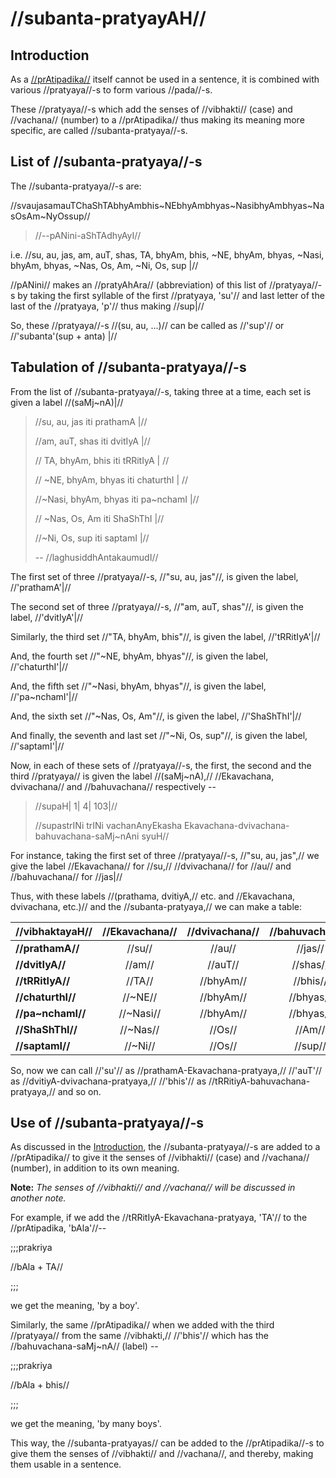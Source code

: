 # //subanta-pratyayAH//

## Introduction

As a [//prAtipadika//](#/shadlinga-prakaranam/general/praatipadika) itself 
cannot be used in a sentence, it is combined with various //pratyaya//-s to 
form various //pada//-s.

These //pratyaya//-s which add the senses of //vibhakti// (case) and 
//vachana// (number) to a //prAtipadika// thus making its meaning more 
specific, are called //subanta-pratyaya//-s.

## List of //subanta-pratyaya//-s

The //subanta-pratyaya//-s are:

> 
//svaujasamauTChaShTAbhyAmbhis~NEbhyAmbhyas~NasibhyAmbhyas~NasOsAm~NyOssup‌//
>
> //--pANini-aShTAdhyAyI//

i.e. //su, au, jas, am, auT, shas, TA, bhyAm, bhis, ~NE, bhyAm, bhyas, ~Nasi, 
bhyAm, bhyas, ~Nas, Os, Am, ~Ni, Os, sup‌ |//

//pANini// makes an //pratyAhAra// (abbreviation) of this list of 
//pratyaya//-s by taking the first syllable of the first //pratyaya, 'su'// and 
last letter of the last of the //pratyaya, 'p'// thus making //sup|//

So, these //pratyaya//-s //(su, au, ...)// can be called as //'sup'// or 
//'subanta'(sup + anta) |//

## Tabulation of //subanta-pratyaya//-s

From the list of //subanta-pratyaya//-s, taking three at a time, each set is 
given a label //(saMj~nA)|//

> //su, au, jas iti prathamA |//
>
> //am, auT, shas iti dvitIyA |//
>
> // TA, bhyAm, bhis iti tRRitIyA | //
>
> // ~NE, bhyAm, bhyas iti chaturthI | //
>
> //~Nasi, bhyAm, bhyas iti pa~nchamI |//
>
> // ~Nas, Os, Am iti ShaShThI |//
>
> //~Ni, Os, sup‌ iti saptamI |//
>
> -- //laghusiddhAntakaumudI//

The first set of three //pratyaya//-s, //"su, au, jas"//, is given the label, 
//'prathamA'|//

The second set of three //pratyaya//-s, //"am, auT, shas"//, is given the 
label, //'dvitIyA'|//

Similarly, the third set //"TA, bhyAm, bhis"//, is given the label, 
//'tRRitIyA'|//

And, the fourth set //"~NE, bhyAm, bhyas"//, is given the label, 
//'chaturthI'|//

And, the fifth set //"~Nasi, bhyAm, bhyas"//, is given the label, 
//'pa~nchamI'|//

And, the sixth set //"~Nas, Os, Am"//, is given the label, //'ShaShThI'|//

And finally, the seventh and last set //"~Ni, Os, sup"//, is given the label, 
//'saptamI'|//

Now, in each of these sets of //pratyaya//-s, the first, the second and the 
third //pratyaya// is given the label //(saMj~nA),// //Ekavachana, dvivachana// 
and //bahuvachana// respectively --

> //supaH| 1| 4| 103|//
>
> //supastrINi trINi vachanAnyEkasha 
Ekavachana-dvivachana-bahuvachana-saMj~nAni syuH//

For instance, taking the first set of three //pratyaya//-s, //"su, au, jas",// 
we give the label //Ekavachana// for //su,// //dvivachana// for //au// and 
//bahuvachana// for //jas|//

Thus, with these labels //(prathama, dvitiyA,// etc. and //Ekavachana, 
dvivachana, etc.)// and the //subanta-pratyaya,// we can make a table:

| //vibhaktayaH//   | //Ekavachana// | //dvivachana// | //bahuvachana// |
| :---------------- | :------------: | :------------: | :-------------: |
| **//prathamA//**  |     //su//     |     //au//     |     //jas//     |
| **//dvitIyA//**   |     //am//     |    //auT//     |    //shas//     |
| **//tRRitIyA//**  |     //TA//     |   //bhyAm//    |    //bhis//     |
| **//chaturthI//** |    //~NE//     |   //bhyAm//    |    //bhyas//    |
| **//pa~nchamI//** |   //~Nasi//    |   //bhyAm//    |    //bhyas//    |
| **//ShaShThI//**  |    //~Nas//    |     //Os//     |     //Am//      |
| **//saptamI//**   |    //~Ni//     |     //Os//     |     //sup//     |

So, now we can call //'su'// as //prathamA-Ekavachana-pratyaya,// //'auT'// as
//dvitiyA-dvivachana-pratyaya,// //'bhis'// as
//tRRitiyA-bahuvachana-pratyaya,// and so on.

## Use of //subanta-pratyaya//-s

As discussed in the 
[Introduction](#/others/subanta-pratyayAH/#ha-introduction), the 
//subanta-pratyaya//-s are added to a //prAtipadika// to give it the senses of 
//vibhakti// (case) and //vachana// (number), in addition to its own meaning.

**Note:** _The senses of //vibhakti// and //vachana// will be discussed in 
another note._

For example, if we add the //tRRitIyA-Ekavachana-pratyaya, 'TA'// to the 
//prAtipadika, 'bAla'//--

;;;prakriya

//bAla + TA//

;;;

we get the meaning, 'by a boy'.

Similarly, the same //prAtipadika// when we added with the third //pratyaya// 
from the same //vibhakti,// //'bhis'// which has the //bahuvachana-saMj~nA// 
(label) --

;;;prakriya

//bAla + bhis//

;;;

we get the meaning, 'by many boys'.

This way, the //subanta-pratyayas// can be added to the //prAtipadika//-s to 
give them the senses of //vibhakti// and //vachana//, and thereby, making them 
usable in a sentence.
